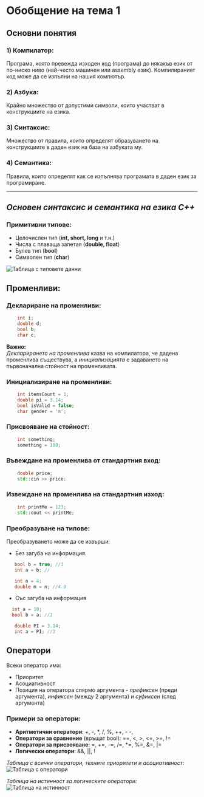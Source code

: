 # **Обобщение на тема 1**
## Основни понятия

### 1) Компилатор:
Програма, която превежда изходен код (програма) до някакъв език от по-ниско ниво (най-често машинен или assembly език). Компилираният код може да се изпълни на нашия компютър.

### 2) Азбука:
Крайно множество от допустими символи, които участват в конструкциите на езика.

### 3) Синтаксис: 
Множество от правила, които определят образуването на конструкциите в даден език на база на азбуката му.

### 4) Семантика:
Правила, които определят как се изпълнява програмата в даден език за програмиране.

---
## *Основен синтаксис и семантика на езика C++*

### Примитивни типове:
- Целочислен тип (**int, short, long** и т.н.)
- Числа с плаваща запетая (**double, float**)
- Булев тип (**bool**)
- Символен тип (**char**)

![Таблица с типовете данни](https://cdn.discordapp.com/attachments/1000494121326219364/1291732482051539027/image.png?ex=67012b1e&is=66ffd99e&hm=01833e387e22c5adef6a8958ea3431c9626e854415ab5e0f8f64d7deedb70aff&)

## Променливи:
### Деклариране на променливи:
```c++
    int i;
    double d;
    bool b;
    char c;
```

**Важно:** </br>
*Декларирането на променлива* казва на компилатора, че дадена променлива съществува, а *инициализацията* е задаването на първоначална стойност на променливата.

### Инициализиране на променливи:
```c++
    int itemsCount = 1;
    double pi = 3.14;
    bool isValid = false;
    char gender = 'm';
```

### Присвояване на стойност:
```c++
    int something;
    something = 100;
```

### Въвеждане на променлива от стандартния вход:
```c++
    double price;
    std::cin >> price;
```

### Извеждане на променлива на стандартния изход:
```c++
    int printMe = 123;
    std::cout << printMe;
```

### Преобразуване на типове:
Преобразуването може да се извърши:

 - Без загуба на информация.
 ```c++
	bool b = true; //1
	int a = b; // 
```
 ```c++
	int n = 4; 
	double m = n; //4.0 
```
 - Със загуба на информация
  ```c++
	int a = 10;
	bool b = a; //1 
```
 ```c++
	double PI = 3.14;
	int a = PI; //3
```

## Оператори
Всеки оператор има:
-   Приоритет
-   Асоциативност
-   Позиция на оператора спярмо аргумента -  _префиксен_ (преди аргумента),  _инфиксен_ (между 2 аргумента)  и  _суфиксен_ (след аргумента)

### Примери за оператори:

- **Аритметични оператори**:
+, -, *, /, %, ++, - -,
- **Оператори за сравнение** (връщат bool):
==, <, >, <=, >=, !=
- **Оператори за присвояване**:
=, +=, -=, /=, *=, %=, &=, |= 
- **Логически оператори**:
&&, ||, !

*Таблица с всички оператори, техните приоритети и асоциативност:* </br>
![Таблица с оператори](https://media.discordapp.net/attachments/1000494121326219364/1291732789682765844/image.png?ex=67012b68&is=66ffd9e8&hm=4ecffb7fd6ca75c587109a1f4c4d4284068bceb728e45f95d7685db46bf8d7fe&)

*Таблица на истинност за логическите оператори:* </br>
![Таблица на истинност](https://media.discordapp.net/attachments/1000494121326219364/1291734682442010687/image.png?ex=67012d2b&is=66ffdbab&hm=bb0b183965e3605208e0f80dfa86af068feab7da917011a7ab29e149fc9a708d&=&format=webp&quality=lossless)

